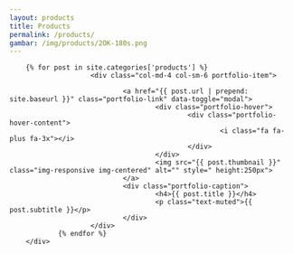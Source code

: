 ```yaml
---
layout: products
title: Products
permalink: /products/
gambar: /img/products/2OK-180s.png
---
```

<!-- <section>
	<div class="container">
		<div class="row">
			<div class=" col-xs-10 col-xs-offset-1 col-lg-8 col-lg-offset-2  post-list">
				{% for post in site.posts %}
							<a class="post-link" href="{{ post.url | prepend: site.baseurl }}"><h2>{{ post.title }}</h2></a>
								<p>
									{{post.description}}
								</p>
								<span class="post-meta">{{ post.date | date: "%b %-d, %Y" }}</span>
						<hr>
				{% endfor %}

			</div>
		</div>
	</div>
</section> -->

<section id="portfolio" class="bg-light-gray">
		<div class="container">

		{% for post in site.categories['products'] %}
						<div class="col-md-4 col-sm-6 portfolio-item">

								<a href="{{ post.url | prepend: site.baseurl }}" class="portfolio-link" data-toggle="modal">
										<div class="portfolio-hover">
												<div class="portfolio-hover-content">
														<i class="fa fa-plus fa-3x"></i>
												</div>
										</div>
										<img src="{{ post.thumbnail }}" class="img-responsive img-centered" alt="" style=" height:250px">
								</a>
								<div class="portfolio-caption">
										<h4>{{ post.title }}</h4>
										<p class="text-muted">{{ post.subtitle }}</p>
								</div>
						</div>
				{% endfor %}
		</div>
</section>
